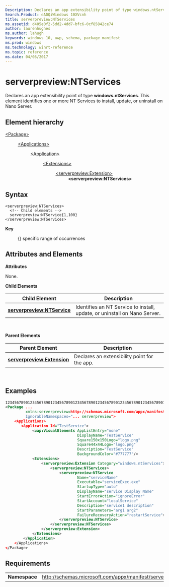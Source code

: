 ```yaml
---
Description: Declares an app extensibility point of type windows.ntServices.
Search.Product: eADQiWindows 10XVcnh
title: serverpreview:NTServices
ms.assetid: d405e0f2-5dd2-4dd7-bfc6-0cf85842ce74
author: laurenhughes
ms.author: lahugh
keywords: windows 10, uwp, schema, package manifest
ms.prod: windows
ms.technology: winrt-reference
ms.topic: reference
ms.date: 04/05/2017
---
```


# serverpreview:NTServices


Declares an app extensibility point of type **windows.ntServices**. This element identifies one or more NT Services to install, update, or uninstall on Nano Server.

## Element hierarchy

<dl>
<dt><a href="element-package.md">&lt;Package&gt;</a></dt>
<dd>
<dl>
<dt><a href="element-applications.md">&lt;Applications&gt;</a></dt>
<dd>
<dl>
<dt><a href="element-application.md">&lt;Application&gt;</a></dt>
<dd>
<dl>
<dt><a href="element-1-extensions.md">&lt;Extensions&gt;</a></dt>
<dd>
<dl>
<dt><a href="element-serverpreview-extension-manual.md">&lt;serverpreview:Extension&gt;</a></dt>
<dd><b>&lt;serverpreview:NTServices&gt;</b></dd>
</dl>
</dd>
</dl>
</dd>
</dl>
</dd>
</dl>
</dd>
</dl>

## Syntax


```
<serverpreview:NTServices>
  <!-- Child elements -->
  serverpreview:NTService{1,100}
</serverpreview:NTServices>
```

**Key**

          {} specific range of occurrences

## Attributes and Elements


**Attributes**

None.

**Child Elements**

| Child Element                                                             | Description                                                               |
|---------------------------------------------------------------------------|---------------------------------------------------------------------------|
| [**serverpreview:NTService**](element-serverpreview-ntservice-manual.md) | Identifies an NT Service to install, update, or uninstall on Nano Server. |

 

**Parent Elements**

| Parent Element                                                            | Description                                  |
|---------------------------------------------------------------------------|----------------------------------------------|
| [**serverpreview:Extension**](element-serverpreview-extension-manual.md) | Declares an extensibility point for the app. |

 

## Examples


```XML
12345678901234567890123456789012345678901234567890123456789012345678901234567890
<Package ...
         xmlns:serverpreview=http://schemas.microsoft.com/appx/manifest/serverpreview/windows10"  
         IgnorableNamespaces="... serverpreview">
    <Applications>
       <Application Id="TestService">
            <uap:VisualElements AppListEntry="none" 
                                DisplayName="TestService" 
                                Square150x150Logo="logo.png" 
                                Square44x44Logo="logo.png" 
                                Description="TestService" 
                                BackgroundColor="#777777"/>
            <Extensions>
                <serverpreview:Extension Category="windows.ntServices">  
                    <serverpreview:NTServices>          
                        <serverpreview:NTService          
                                Name="serviceName"                     
                                Executable="serviceExec.exe"
                                StartupType="auto"  
                                DisplayName="service Display Name"  
                                StartErrorAction="ignoreError" 
                                StartAccount="localService"    
                                Description="service1 description"   
                                StartParameters="arg1 arg2"
                                FailureRecoveryAction="restartService"> 
                        </serverpreview:NTService> 
                    </serverpreview:NTServices>  
                </serverpreview:Extension>  
            </Extensions>
        </Application>
    </Applications>
</Package>
```

## Requirements


|               |                                                                    |
|---------------|--------------------------------------------------------------------|
| **Namespace** | http://schemas.microsoft.com/appx/manifest/serverpreview/windows10 |

 

 

 



